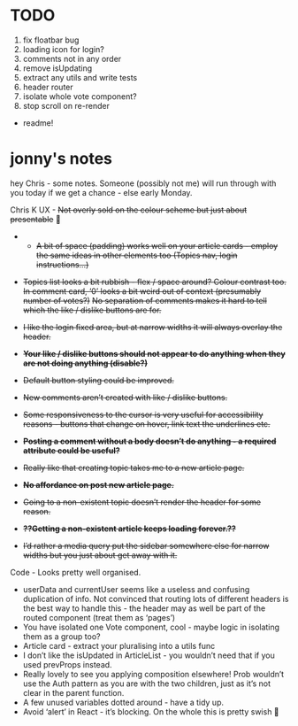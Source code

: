 # TODO

1. fix floatbar bug
2. loading icon for login?
3. comments not in any order
4. remove isUpdating 
5. extract any utils and write tests
6. header router
7. isolate whole vote component?
8. stop scroll on re-render
* readme!

# jonny's notes

hey Chris - some notes. Someone (possibly not me) will run through with you today if we get a chance - else early Monday.

Chris K
UX -
~~Not overly sold on the colour scheme but just about presentable~~ :slightly_smiling_face: 

* - ~~A bit of space (padding) works well on your article cards - employ the same ideas in other elements too (Topics nav, login instructions…)~~

* ~~Topics list looks a bit rubbish - flex / space around? Colour contrast too.
In comment card, ‘0’ looks a bit weird out of context (presumably number of votes?)~~
~~No separation of comments makes it hard to tell which the like / dislike buttons are for.~~

* ~~I like the login fixed area, but at narrow widths it will always overlay the header.~~

* ~~**Your like / dislike buttons should not appear to do anything when they are not doing anything (disable?)**~~

* ~~Default button styling could be improved.~~

* ~~New comments aren’t created with like / dislike buttons.~~

* ~~Some responsiveness to the cursor is very useful for accessibility reasons - buttons that change on hover, link text the underlines etc.~~

* ~~**Posting a comment without a body doesn’t do anything - a required attribute could be useful?**~~
* ~~Really like that creating topic takes me to a new article page.~~
* ~~**No affordance on post new article page.**~~

* ~~Going to a non-existent topic doesn’t render the header for some reason.~~
* ~~**??Getting a non-existent article keeps loading forever.??**~~
* ~~I’d rather a media query put the sidebar somewhere else for narrow widths but you just about get away with it.~~


Code -
Looks pretty well organised.
* userData and currentUser seems like a useless and confusing duplication of info.
Not convinced that routing lots of different headers is the best way to handle this - the header may as well be part of the routed component (treat them as ‘pages’)
* You have isolated one Vote component, cool - maybe logic in isolating them as a group too?
* Article card - extract your pluralising into a utils func
* I don’t like the isUpdated in ArticleList - you wouldn’t need that if you used prevProps instead.
* Really lovely to see you applying composition elsewhere! Prob wouldn’t use the Auth pattern as you are with the two children, just as it’s not clear in the parent function.
* A few unused variables dotted around - have a tidy up.
* Avoid ‘alert’ in React - it’s blocking.
On the whole this is pretty swish :slightly_smiling_face: